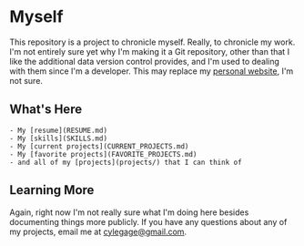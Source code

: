 # Myself

This repository is a project to chronicle myself. Really, to chronicle my work. I'm not entirely sure yet why I'm making it a Git repository, other than that I like the additional data version control provides, and I'm used to dealing with them since I'm a developer. This may replace my [personal website](http://cylegage.com/), I'm not sure.

## What's Here

	- My [resume](RESUME.md)
	- My [skills](SKILLS.md)
	- My [current projects](CURRENT_PROJECTS.md)
	- My [favorite projects](FAVORITE_PROJECTS.md)
	- and all of my [projects](projects/) that I can think of
	
## Learning More

Again, right now I'm not really sure what I'm doing here besides documenting things more publicly. If you have any questions about any of my projects, email me at cylegage@gmail.com.